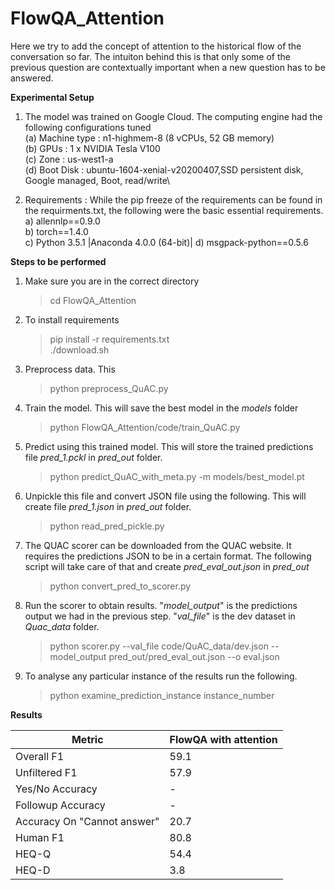 # FlowQA_Attention 

Here we try to add the concept of attention to the historical flow of the conversation so far. The intuiton behind this is that only some of the previous question are contextually important when a new question has to be answered. 

**Experimental Setup**

1. The model was trained on Google Cloud. The computing engine had the following configurations tuned\
   (a) Machine type : n1-highmem-8 (8 vCPUs, 52 GB memory)\
   (b) GPUs : 1 x NVIDIA Tesla V100\
   (c) Zone : us-west1-a\
   (d) Boot Disk : ubuntu-1604-xenial-v20200407,SSD persistent disk, Google managed, Boot, read/write\
	
 2. Requirements : While the pip freeze of the requirements can be found in the requirments.txt, the following were the basic essential requirements.\
    a) allennlp==0.9.0\
    b) torch==1.4.0 \
    c) Python 3.5.1 |Anaconda 4.0.0 (64-bit)|
    d) msgpack-python==0.5.6


**Steps to be performed**

1) Make sure you are in the correct directory
	> cd FlowQA_Attention
	
2) To install requirements
	> pip install -r requirements.txt \
	>./download.sh 
	
3) Preprocess data. This 
	> python preprocess_QuAC.py

4) Train the model. This will save the best model in the *models* folder
	> python FlowQA_Attention/code/train_QuAC.py
    
5) Predict using this trained model. This will store the trained predictions file *pred_1.pckl* in *pred_out* folder. 
	> python predict_QuAC_with_meta.py -m models/best_model.pt

6) Unpickle this file and convert JSON file using the following. This will create file *pred_1.json* in *pred_out* folder.
	> python read_pred_pickle.py
	
7) The QUAC scorer can be downloaded from the QUAC website. It requires the predictions JSON to be in a certain format. The following script will take care of that and create *pred_eval_out.json* in *pred_out*
	> python convert_pred_to_scorer.py
	
8) Run the scorer to obtain results. "*model_output*" is the predictions output we had in the previous step. "*val_file*" is the dev dataset in *Quac_data* folder.  
	> python scorer.py --val_file code/QuAC_data/dev.json --model_output pred_out/pred_eval_out.json --o eval.json
	
9) To analyse any particular instance of the results run the following. 
	> python examine_prediction_instance instance_number
	

**Results**

| Metric                         | FlowQA with attention |
|--------------------------------|-----------------------|
| Overall F1                     | 59.1                  |
| Unfiltered F1                  | 57.9                  |
| Yes/No Accuracy                | -                     |
| Followup Accuracy              | -                     |
| Accuracy On "Cannot   answer"  | 20.7                  |
| Human F1                       | 80.8                  |
| HEQ-Q                          | 54.4                  |
| HEQ-D                          | 3.8                   |
